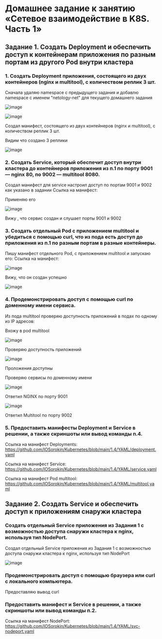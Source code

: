# Домашнее задание к занятию «Сетевое взаимодействие в K8S. Часть 1»

## Задание 1. Создать Deployment и обеспечить доступ к контейнерам приложения по разным портам из другого Pod внутри кластера

### 1. Создать Deployment приложения, состоящего из двух контейнеров (nginx и multitool), с количеством реплик 3 шт.
  Сначала удаляю namespace с предыдущего задания и добавлю namespace с именем "netology-net" для текущего домашнего задания

![image](https://github.com/IOSorokin/Kubernetes/assets/148979909/a039b553-023c-4fac-9278-e65f503b0c2a)

![image](https://github.com/IOSorokin/Kubernetes/assets/148979909/b8e1788a-4281-4205-96d5-84c78434d98a)

Создал манифест, состоящего из двух контейнеров (nginx и multitool), с количеством реплик 3 шт.

Видим что создано 3 реплики

![image](https://github.com/IOSorokin/Kubernetes/assets/148979909/db298b54-1d0a-436b-b7e3-a2049cad9927)

### 2. Создать Service, который обеспечит доступ внутри кластера до контейнеров приложения из п.1 по порту 9001 — nginx 80, по 9002 — multitool 8080.

Создал манифест для service настроил доступ по портам 9001 и 9002 как указано в задании
Ссылка на манифест:

Применяю его 

![image](https://github.com/IOSorokin/Kubernetes/assets/148979909/6dca5192-5995-44bb-a227-7a1d43b74df5)

Вижу , что сервис создан и слушает порты 9001 и 9002


### 3. Создать отдельный Pod с приложением multitool и убедиться с помощью curl, что из пода есть доступ до приложения из п.1 по разным портам в разные контейнеры.

Пишу манифест отдельного Pod, с приложением multitool и запускаю его:
Ссылка на манифест:

![image](https://github.com/IOSorokin/Kubernetes/assets/148979909/b83977e9-69ec-450d-a410-8d9553e41c80)

Вижу, что он создан успешно 

![image](https://github.com/IOSorokin/Kubernetes/assets/148979909/18be014f-1c86-4d59-aeb3-19bb7fe738eb)

### 4. Продемонстрировать доступ с помощью curl по доменному имени сервиса.

Из пода multitool проверяю доступность приложений в подах по одному из IP адресов:

Вхожу в pod multitool

![image](https://github.com/IOSorokin/Kubernetes/assets/148979909/a596f20b-7fc3-4cd6-b844-dd4e1a27ef74)

Проверяю доступность приложений 

![image](https://github.com/IOSorokin/Kubernetes/assets/148979909/02d1f817-c71e-4d59-939d-b43d3e425e44)

Проложения доступны

Проверяю сервисы по доменному имени

![image](https://github.com/IOSorokin/Kubernetes/assets/148979909/c4018759-7bf3-4428-9da3-7d3a17dcf220)

Ответил NGINX по порту 9001

![image](https://github.com/IOSorokin/Kubernetes/assets/148979909/7b3c7905-a79d-4ab5-86ac-f6641ca5daab)

Ответил Multitool по порту 9002

### 5. Предоставить манифесты Deployment и Service в решении, а также скриншоты или вывод команды п.4.
Ссылка на манифест Deployments: https://github.com/IOSorokin/Kubernetes/blob/main/1.4/YAML/deployment.yaml 

Ссылка на манифест Service: https://github.com/IOSorokin/Kubernetes/blob/main/1.4/YAML/service.yaml

Ссылка на манифест Pod multitool: https://github.com/IOSorokin/Kubernetes/blob/main/1.4/YAML/multitool.yaml



## Задание 2. Создать Service и обеспечить доступ к приложениям снаружи кластера

###  Создать отдельный Service приложения из Задания 1 с возможностью доступа снаружи кластера к nginx, используя тип NodePort.

Создал отдельный Service приложения из Задания 1 с возможностью доступа снаружи кластера к nginx, используя тип NodePort

![image](https://github.com/IOSorokin/Kubernetes/assets/148979909/472c9e12-3e62-4b97-8c4b-f7f79e234df1)


### Продемонстрировать доступ с помощью браузера или curl с локального компьютера.

Предоставляю вывод curl


### Предоставить манифест и Service в решении, а также скриншоты или вывод команды п.2.
Ссылка на манифест NodePort: https://github.com/IOSorokin/Kubernetes/blob/main/1.4/YAML/svc-nodeport.yaml

